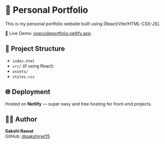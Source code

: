 # 💼 Personal Portfolio

This is my personal portfolio website built using [React/Vite/HTML-CSS-JS].

🔗 Live Demo: [onecodeportfolio.netlify.app](https://onecodeportfolio.netlify.app/)

## 📁 Project Structure
- `index.html`
- `src/` (if using React)
- `assets/`
- `styles.css`

## 🌐 Deployment
Hosted on **Netlify** — super easy and free hosting for front-end projects.

## 👩‍💻 Author
**Sakshi Rawat**  
GitHub: [@sakshirwt15](https://github.com/sakshirwt15)
